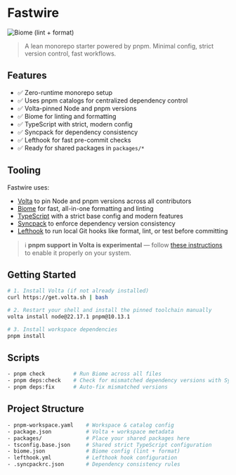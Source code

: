 # Fastwire

![Biome (lint + format)](https://github.com/gambonny/fastwire/actions/workflows/biome_ci.yml/badge.svg)

> A lean monorepo starter powered by pnpm. Minimal config, strict version control, fast workflows.

## Features

- ✅ Zero-runtime monorepo setup
- ✅ Uses pnpm catalogs for centralized dependency control
- ✅ Volta-pinned Node and pnpm versions
- ✅ Biome for linting and formatting
- ✅ TypeScript with strict, modern config
- ✅ Syncpack for dependency consistency
- ✅ Lefthook for fast pre-commit checks
- ✅ Ready for shared packages in `packages/*`

## Tooling

Fastwire uses:

- [Volta](https://volta.sh) to pin Node and pnpm versions across all contributors
- [Biome](https://biomejs.dev) for fast, all-in-one formatting and linting
- [TypeScript](https://www.typescriptlang.org/) with a strict base config and modern features
- [Syncpack](https://github.com/JamieMason/syncpack) to enforce dependency version consistency
- [Lefthook](https://github.com/evilmartians/lefthook) to run local Git hooks like format, lint, or test before committing


> ℹ️ **pnpm support in Volta is experimental** — follow [these instructions](https://docs.volta.sh/advanced/pnpm) to enable it properly on your system.

## Getting Started

```bash
# 1. Install Volta (if not already installed)
curl https://get.volta.sh | bash

# 2. Restart your shell and install the pinned toolchain manually
volta install node@22.17.1 pnpm@10.13.1

# 3. Install workspace dependencies
pnpm install
```

## Scripts
```bash
- pnpm check         # Run Biome across all files
- pnpm deps:check    # Check for mismatched dependency versions with Syncpack
- pnpm deps:fix      # Auto-fix mismatched versions
```

## Project Structure

```bash
- pnpm-workspace.yaml    # Workspace & catalog config
- package.json           # Volta + workspace metadata
- packages/              # Place your shared packages here
- tsconfig.base.json     # Shared strict TypeScript configuration
- biome.json             # Biome config (lint + format)
- lefthook.yml           # Lefthook hook configuration
- .syncpackrc.json       # Dependency consistency rules
```
